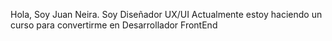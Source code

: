 Hola, Soy Juan Neira. Soy Diseñador UX/UI
Actualmente estoy haciendo un curso para convertirme en Desarrollador FrontEnd

<!---
jincastillo992/jincastillo992 is a ✨ special ✨ repository because its `README.md` (this file) appears on your GitHub profile.
You can click the Preview link to take a look at your changes.
--->
